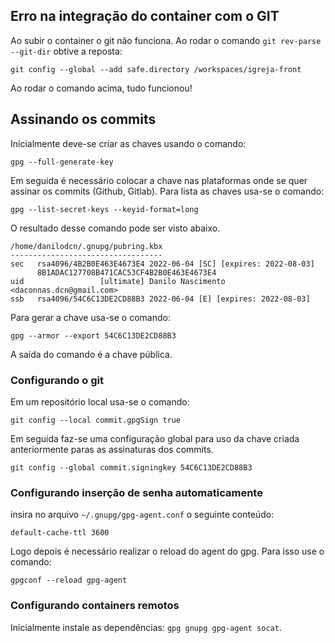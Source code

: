 ## Erro na integração do container com o GIT

Ao subir o container o git não funciona. Ao rodar o comando `git rev-parse --git-dir` obtive a reposta:

```
git config --global --add safe.directory /workspaces/igreja-front
```

Ao rodar o comando acima, tudo funcionou!

## Assinando os commits

Inicialmente deve-se criar as chaves usando o comando:

```
gpg --full-generate-key
```

Em seguida é necessário colocar a chave nas plataformas onde se quer assinar os commits (Github, Gitlab). Para lista as chaves usa-se o comando:

```
gpg --list-secret-keys --keyid-format=long
```

O resultado desse comando pode ser visto abaixo.

```
/home/danilodcn/.gnupg/pubring.kbx
----------------------------------
sec   rsa4096/4B2B0E463E4673E4 2022-06-04 [SC] [expires: 2022-08-03]
      8B1ADAC127708B471CAC53CF4B2B0E463E4673E4
uid                 [ultimate] Danilo Nascimento <daconnas.dcn@gmail.com>
ssb   rsa4096/54C6C13DE2CD88B3 2022-06-04 [E] [expires: 2022-08-03]
```

Para gerar a chave usa-se o comando:

```
gpg --armor --export 54C6C13DE2CD88B3
```

A saída do comando é a chave pública.

### Configurando o git

Em um repositório local usa-se o comando:

```
git config --local commit.gpgSign true
```

Em seguida faz-se uma configuração global para uso da chave criada anteriormente paras as assinaturas dos commits.

```
git config --global commit.signingkey 54C6C13DE2CD88B3
```

### Configurando inserção de senha automaticamente

insira no arquivo `~/.gnupg/gpg-agent.conf` o seguinte conteúdo:

```
default-cache-ttl 3600
```

Logo depois é necessário realizar o reload do agent do gpg. Para isso use o comando:

```
gpgconf --reload gpg-agent
```

### Configurando containers remotos

Inicialmente instale as dependências: `gpg gnupg gpg-agent socat`.
